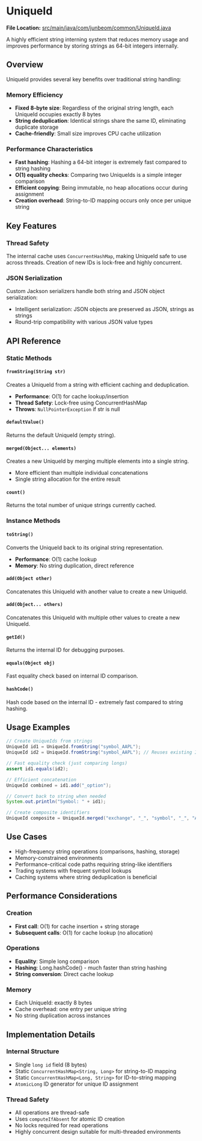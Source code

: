 # UniqueId

**File Location:** [src/main/java/com/junbeom/common/UniqueId.java](../../../src/main/java/com/junbeom/common/UniqueId.java)

A highly efficient string interning system that reduces memory usage and improves performance by storing strings as 64-bit integers internally.

## Overview

UniqueId provides several key benefits over traditional string handling:

### Memory Efficiency
- **Fixed 8-byte size**: Regardless of the original string length, each UniqueId occupies exactly 8 bytes
- **String deduplication**: Identical strings share the same ID, eliminating duplicate storage
- **Cache-friendly**: Small size improves CPU cache utilization

### Performance Characteristics
- **Fast hashing**: Hashing a 64-bit integer is extremely fast compared to string hashing
- **O(1) equality checks**: Comparing two UniqueIds is a simple integer comparison
- **Efficient copying**: Being immutable, no heap allocations occur during assignment
- **Creation overhead**: String-to-ID mapping occurs only once per unique string

## Key Features

### Thread Safety
The internal cache uses `ConcurrentHashMap`, making UniqueId safe to use across threads. Creation of new IDs is lock-free and highly concurrent.

### JSON Serialization
Custom Jackson serializers handle both string and JSON object serialization:
- Intelligent serialization: JSON objects are preserved as JSON, strings as strings
- Round-trip compatibility with various JSON value types

## API Reference

### Static Methods

#### `fromString(String str)`
Creates a UniqueId from a string with efficient caching and deduplication.
- **Performance**: O(1) for cache lookup/insertion
- **Thread Safety**: Lock-free using ConcurrentHashMap
- **Throws**: `NullPointerException` if str is null

#### `defaultValue()`
Returns the default UniqueId (empty string).

#### `merged(Object... elements)`
Creates a new UniqueId by merging multiple elements into a single string.
- More efficient than multiple individual concatenations
- Single string allocation for the entire result

#### `count()`
Returns the total number of unique strings currently cached.

### Instance Methods

#### `toString()`
Converts the UniqueId back to its original string representation.
- **Performance**: O(1) cache lookup
- **Memory**: No string duplication, direct reference

#### `add(Object other)`
Concatenates this UniqueId with another value to create a new UniqueId.

#### `add(Object... others)`
Concatenates this UniqueId with multiple other values to create a new UniqueId.

#### `getId()`
Returns the internal ID for debugging purposes.

#### `equals(Object obj)`
Fast equality check based on internal ID comparison.

#### `hashCode()`
Hash code based on the internal ID - extremely fast compared to string hashing.

## Usage Examples

```java
// Create UniqueIds from strings
UniqueId id1 = UniqueId.fromString("symbol_AAPL");
UniqueId id2 = UniqueId.fromString("symbol_AAPL"); // Reuses existing ID

// Fast equality check (just comparing longs)
assert id1.equals(id2);

// Efficient concatenation
UniqueId combined = id1.add("_option");

// Convert back to string when needed
System.out.println("Symbol: " + id1);

// Create composite identifiers
UniqueId composite = UniqueId.merged("exchange", "_", "symbol", "_", "AAPL");
```

## Use Cases

- High-frequency string operations (comparisons, hashing, storage)
- Memory-constrained environments
- Performance-critical code paths requiring string-like identifiers
- Trading systems with frequent symbol lookups
- Caching systems where string deduplication is beneficial

## Performance Considerations

### Creation
- **First call**: O(1) for cache insertion + string storage
- **Subsequent calls**: O(1) for cache lookup (no allocation)

### Operations
- **Equality**: Simple long comparison
- **Hashing**: Long.hashCode() - much faster than string hashing
- **String conversion**: Direct cache lookup

### Memory
- Each UniqueId: exactly 8 bytes
- Cache overhead: one entry per unique string
- No string duplication across instances

## Implementation Details

### Internal Structure
- Single `long id` field (8 bytes)
- Static `ConcurrentHashMap<String, Long>` for string-to-ID mapping
- Static `ConcurrentHashMap<Long, String>` for ID-to-string mapping
- `AtomicLong` ID generator for unique ID assignment

### Thread Safety
- All operations are thread-safe
- Uses `computeIfAbsent` for atomic ID creation
- No locks required for read operations
- Highly concurrent design suitable for multi-threaded environments